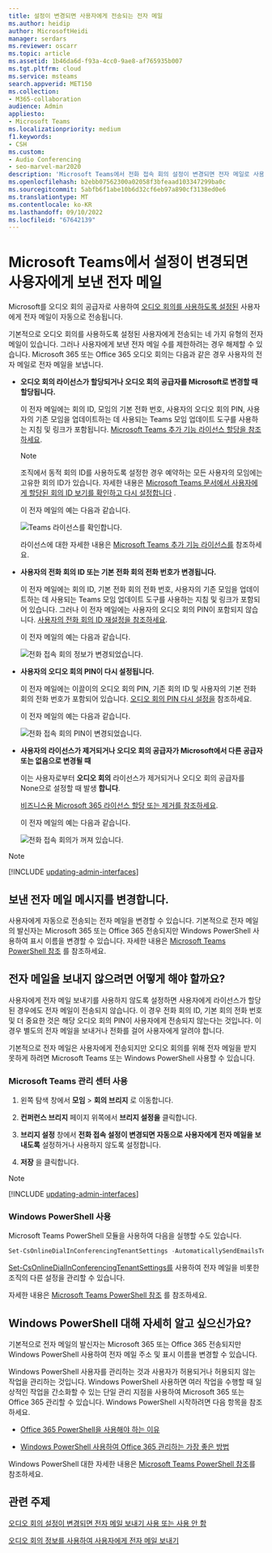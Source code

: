 ```yaml
---
title: 설정이 변경되면 사용자에게 전송되는 전자 메일
ms.author: heidip
author: MicrosoftHeidi
manager: serdars
ms.reviewer: oscarr
ms.topic: article
ms.assetid: 1b46da6d-f93a-4cc0-9ae8-af765935b007
ms.tgt.pltfrm: cloud
ms.service: msteams
search.appverid: MET150
ms.collection:
- M365-collaboration
audience: Admin
appliesto:
- Microsoft Teams
ms.localizationpriority: medium
f1.keywords:
- CSH
ms.custom:
- Audio Conferencing
- seo-marvel-mar2020
description: 'Microsoft Teams에서 전화 접속 회의 설정이 변경되면 전자 메일로 사용자에게 자동으로 전송되는 정보에 대해 알아봅니다. '
ms.openlocfilehash: b2ebb07562300a02058f3bfeaad103347299ba0c
ms.sourcegitcommit: 5abfb6f1abe10b6d32cf6eb97a890cf3138ed0e6
ms.translationtype: MT
ms.contentlocale: ko-KR
ms.lasthandoff: 09/10/2022
ms.locfileid: "67642139"
---
```

# <a name="emails-sent-to-users-when-their-settings-change-in-microsoft-teams"></a>Microsoft Teams에서 설정이 변경되면 사용자에게 보낸 전자 메일

Microsoft를 오디오 회의 공급자로 사용하여 [오디오 회의를 사용하도록 설정된](set-up-audio-conferencing-in-teams.md) 사용자에게 전자 메일이 자동으로 전송됩니다.

기본적으로 오디오 회의를 사용하도록 설정된 사용자에게 전송되는 네 가지 유형의 전자 메일이 있습니다. 그러나 사용자에게 보낸 전자 메일 수를 제한하려는 경우 해제할 수 있습니다. Microsoft 365 또는 Office 365 오디오 회의는 다음과 같은 경우 사용자의 전자 메일로 전자 메일을 보냅니다.

- **오디오 회의 라이선스가 할당되거나 오디오 회의 공급자를 Microsoft로 변경할 때 할당됩니다.**

     이 전자 메일에는 회의 ID, 모임의 기본 전화 번호, 사용자의 오디오 회의 PIN, 사용자의 기존 모임을 업데이트하는 데 사용되는 Teams 모임 업데이트 도구를 사용하는 지침 및 링크가 포함됩니다. [Microsoft Teams 추가 기능 라이선스 할당을 참조하세요](./teams-add-on-licensing/microsoft-teams-add-on-licensing.md).

    > [!NOTE]
    > 조직에서 동적 회의 ID를 사용하도록 설정한 경우 예약하는 모든 사용자의 모임에는 고유한 회의 ID가 있습니다. 자세한 내용은 [Microsoft Teams 문서에서 사용자에게 할당된 회의 ID 보기를 확인하고 다시 설정합니다](see-change-and-reset-a-conference-id-assigned-to-a-user-in-teams.md) .

    이 전자 메일의 예는 다음과 같습니다.

     ![Teams 라이선스를 확인합니다.](media/teams-emails-sent-to-users-when-settings-change-image1.png)

    라이선스에 대한 자세한 내용은 [Microsoft Teams 추가 기능 라이선스를](./teams-add-on-licensing/microsoft-teams-add-on-licensing.md) 참조하세요.

- **사용자의 전화 회의 ID 또는 기본 전화 회의 전화 번호가 변경됩니다.**

    이 전자 메일에는 회의 ID, 기본 전화 회의 전화 번호, 사용자의 기존 모임을 업데이트하는 데 사용되는 Teams 모임 업데이트 도구를 사용하는 지침 및 링크가 포함되어 있습니다. 그러나 이 전자 메일에는 사용자의 오디오 회의 PIN이 포함되지 않습니다. [사용자의 전화 회의 ID 재설정을 참조하세요](reset-a-conference-id-for-a-user-in-teams.md).

    이 전자 메일의 예는 다음과 같습니다.

     ![전화 접속 회의 정보가 변경되었습니다.](media/teams-emails-sent-to-users-when-settings-change-image2.png)

- **사용자의 오디오 회의 PIN이 다시 설정됩니다.**

    이 전자 메일에는 이끌이의 오디오 회의 PIN, 기존 회의 ID 및 사용자의 기본 전화 회의 전화 번호가 포함되어 있습니다. [오디오 회의 PIN 다시 설정을](reset-the-audio-conferencing-pin-in-teams.md) 참조하세요.

     이 전자 메일의 예는 다음과 같습니다.

     ![전화 접속 회의 PIN이 변경되었습니다.](media/teams-emails-sent-to-users-when-settings-change-image3.png)
  
- **사용자의 라이선스가 제거되거나 오디오 회의 공급자가 Microsoft에서 다른 공급자 또는 없음으로 변경될 때**

    이는 사용자로부터 **오디오 회의** 라이선스가 제거되거나 오디오 회의 공급자를 None으로 설정할 때 발생 **합니다**.

    [비즈니스용 Microsoft 365 라이선스 할당 또는 제거를 참조하세요](https://support.office.com/article/997596b5-4173-4627-b915-36abac6786dc).

    이 전자 메일의 예는 다음과 같습니다.

     ![전화 접속 회의가 꺼져 있습니다.](media/teams-emails-sent-to-users-when-settings-change-image4.png)

> [!NOTE]
> [!INCLUDE [updating-admin-interfaces](includes/updating-admin-interfaces.md)]

## <a name="make-changes-to-the-email-messages-that-are-sent-to-them"></a>보낸 전자 메일 메시지를 변경합니다.

사용자에게 자동으로 전송되는 전자 메일을 변경할 수 있습니다. 기본적으로 전자 메일의 발신자는 Microsoft 365 또는 Office 365 전송되지만 Windows PowerShell 사용하여 표시 이름을 변경할 수 있습니다. 자세한 내용은 [Microsoft Teams PowerShell 참조](/powershell/module/teams/?view=teams-ps) 를 참조하세요.

## <a name="what-if-you-dont-want-email-to-be-sent-to-them"></a>전자 메일을 보내지 않으려면 어떻게 해야 할까요?

사용자에게 전자 메일 보내기를 사용하지 않도록 설정하면 사용자에게 라이선스가 할당된 경우에도 전자 메일이 전송되지 않습니다. 이 경우 전화 회의 ID, 기본 회의 전화 번호 및 더 중요한 것은 해당 오디오 회의 PIN이 사용자에게 전송되지 않는다는 것입니다. 이 경우 별도의 전자 메일을 보내거나 전화를 걸어 사용자에게 알려야 합니다.

기본적으로 전자 메일은 사용자에게 전송되지만 오디오 회의를 위해 전자 메일을 받지 못하게 하려면 Microsoft Teams 또는 Windows PowerShell 사용할 수 있습니다.

### <a name="using-the-microsoft-teams-admin-center"></a>Microsoft Teams 관리 센터 사용

1. 왼쪽 탐색 창에서 **모임** > **회의 브리지** 로 이동합니다.

2. **컨퍼런스 브리지** 페이지 위쪽에서 **브리지 설정을** 클릭합니다.

3. **브리지 설정** 창에서 **전화 접속 설정이 변경되면 자동으로 사용자에게 전자 메일을 보내도록** 설정하거나 사용하지 않도록 설정합니다.

4. **저장** 을 클릭합니다.

> [!Note]
> [!INCLUDE [updating-admin-interfaces](includes/updating-admin-interfaces.md)]

### <a name="using-windows-powershell"></a>Windows PowerShell 사용

Microsoft Teams PowerShell 모듈을 사용하여 다음을 실행할 수도 있습니다.

```PowerShell
Set-CsOnlineDialInConferencingTenantSettings -AutomaticallySendEmailsToUsers $true|$false
```

[Set-CsOnlineDialInConferencingTenantSettings를](/powershell/module/skype/set-csonlinedialinconferencingtenantsettings) 사용하여 전자 메일을 비롯한 조직의 다른 설정을 관리할 수 있습니다.

자세한 내용은 [Microsoft Teams PowerShell 참조](/powershell/module/teams/?view=teams-ps) 를 참조하세요.

## <a name="want-to-know-more-about-windows-powershell"></a>Windows PowerShell 대해 자세히 알고 싶으신가요?

기본적으로 전자 메일의 발신자는 Microsoft 365 또는 Office 365 전송되지만 Windows PowerShell 사용하여 전자 메일 주소 및 표시 이름을 변경할 수 있습니다.

Windows PowerShell 사용자를 관리하는 것과 사용자가 허용되거나 허용되지 않는 작업을 관리하는 것입니다. Windows PowerShell 사용하면 여러 작업을 수행할 때 일상적인 작업을 간소화할 수 있는 단일 관리 지점을 사용하여 Microsoft 365 또는 Office 365 관리할 수 있습니다. Windows PowerShell 시작하려면 다음 항목을 참조하세요.

- [Office 365 PowerShell을 사용해야 하는 이유](/microsoft-365/enterprise/why-you-need-to-use-microsoft-365-powershell)

- [Windows PowerShell 사용하여 Office 365 관리하는 가장 좋은 방법](/previous-versions//dn568025(v=technet.10))

Windows PowerShell 대한 자세한 내용은 [Microsoft Teams PowerShell 참조](/powershell/module/teams/?view=teams-ps)를 참조하세요.

## <a name="related-topics"></a>관련 주제

[오디오 회의 설정이 변경되면 전자 메일 보내기 사용 또는 사용 안 함](enable-or-disable-sending-emails-when-their-settings-change-in-teams.md)

[오디오 회의 정보를 사용하여 사용자에게 전자 메일 보내기](send-an-email-to-a-user-with-their-dial-in-information-in-teams.md)
